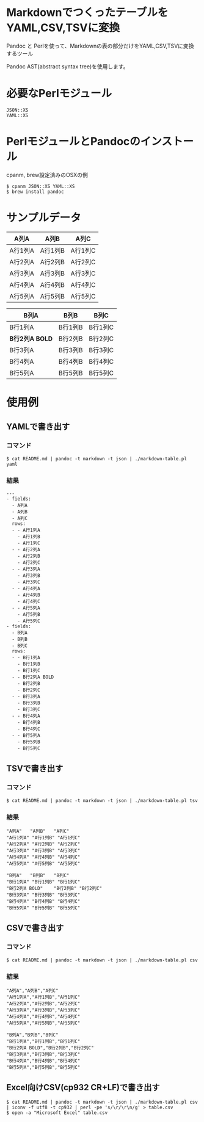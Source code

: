 # MarkdownでつくったテーブルをYAML,CSV,TSVに変換

Pandoc と Perlを使って、Markdownの表の部分だけをYAML,CSV,TSVに変換するツール

Pandoc AST(abstract syntax tree)を使用します。

# 必要なPerlモジュール

	JSON::XS
	YAML::XS

# PerlモジュールとPandocのインストール
cpanm, brew設定済みのOSXの例

	$ cpanm JSON::XS YAML::XS
	$ brew install pandoc

# サンプルデータ

A列A    | A列B    | A列C
--------|---------|----------
A行1列A | A行1列B | A行1列C
A行2列A | A行2列B | A行2列C
A行3列A | A行3列B | A行3列C
A行4列A | A行4列B | A行4列C
A行5列A | A行5列B | A行5列C

B列A    | B列B    | B列C
--------|---------|----------
B行1列A | B行1列B | B行1列C
**B行2列A BOLD** | B行2列B | B行2列C
B行3列A | B行3列B | B行3列C
B行4列A | B行4列B | B行4列C
B行5列A | B行5列B | B行5列C

# 使用例

## YAMLで書き出す

### コマンド

	$ cat README.md | pandoc -t markdown -t json | ./markdown-table.pl yaml

### 結果

	---
	- fields:
	  - A列A
	  - A列B
	  - A列C
	  rows:
	  - - A行1列A
	    - A行1列B
	    - A行1列C
	  - - A行2列A
	    - A行2列B
	    - A行2列C
	  - - A行3列A
	    - A行3列B
	    - A行3列C
	  - - A行4列A
	    - A行4列B
	    - A行4列C
	  - - A行5列A
	    - A行5列B
	    - A行5列C
	- fields:
	  - B列A
	  - B列B
	  - B列C
	  rows:
	  - - B行1列A
	    - B行1列B
	    - B行1列C
	  - - B行2列A BOLD
	    - B行2列B
	    - B行2列C
	  - - B行3列A
	    - B行3列B
	    - B行3列C
	  - - B行4列A
	    - B行4列B
	    - B行4列C
	  - - B行5列A
	    - B行5列B
	    - B行5列C

## TSVで書き出す

### コマンド

	$ cat README.md | pandoc -t markdown -t json | ./markdown-table.pl tsv

### 結果

	"A列A"	"A列B"	"A列C"
	"A行1列A"	"A行1列B"	"A行1列C"
	"A行2列A"	"A行2列B"	"A行2列C"
	"A行3列A"	"A行3列B"	"A行3列C"
	"A行4列A"	"A行4列B"	"A行4列C"
	"A行5列A"	"A行5列B"	"A行5列C"
	
	"B列A"	"B列B"	"B列C"
	"B行1列A"	"B行1列B"	"B行1列C"
	"B行2列A BOLD"	"B行2列B"	"B行2列C"
	"B行3列A"	"B行3列B"	"B行3列C"
	"B行4列A"	"B行4列B"	"B行4列C"
	"B行5列A"	"B行5列B"	"B行5列C"


## CSVで書き出す

### コマンド

	$ cat README.md | pandoc -t markdown -t json | ./markdown-table.pl csv

### 結果

	"A列A","A列B","A列C"
	"A行1列A","A行1列B","A行1列C"
	"A行2列A","A行2列B","A行2列C"
	"A行3列A","A行3列B","A行3列C"
	"A行4列A","A行4列B","A行4列C"
	"A行5列A","A行5列B","A行5列C"
	
	"B列A","B列B","B列C"
	"B行1列A","B行1列B","B行1列C"
	"B行2列A BOLD","B行2列B","B行2列C"
	"B行3列A","B行3列B","B行3列C"
	"B行4列A","B行4列B","B行4列C"
	"B行5列A","B行5列B","B行5列C"

## Excel向けCSV(cp932 CR+LF)で書き出す

	$ cat README.md | pandoc -t markdown -t json | ./markdown-table.pl csv | iconv -f utf8 -t cp932 | perl -pe 's/\r/\r\n/g' > table.csv
	$ open -a "Microsoft Excel" table.csv


